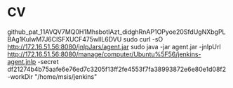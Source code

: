# CV
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
sudo curl -sO http://172.16.51.56:8080/jnlpJars/agent.jar
sudo java -jar agent.jar -jnlpUrl http://172.16.51.56:8080/manage/computer/Ubuntu%5F56/jenkins-agent.jnlp -secret df21274b4b75aafe6e76ed7c3205f13ff2fe4553f7fa38993872e6e80e1d08f2 -workDir "/home/msis/jenkins"
